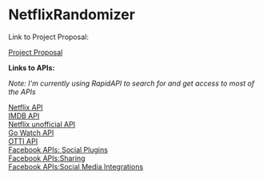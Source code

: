 # NetflixRandomizer

Link to Project Proposal:

[Project Proposal](https://docs.google.com/document/d/1wHd4jy7HrYBw1zu-e6qUlC6R9Tqd2w4a/edit)

**Links to APIs:**

*Note: I'm currently using RapidAPI to search for and get access to most of the APIs*

[Netflix API](https://unogs.com/)<br>
[IMDB API](https://rapidapi.com/amrelrafie/api/movies-tvshows-data-imdb/details)<br>
[Netflix unofficial API](https://rapidapi.com/rasiqueira/api/netflix-unofficial)<br>
[Go Watch API](https://www.gowatch.io/us/about-us)<br>
[OTTI API](https://rapidapi.com/gox-ai-gox-ai-default/api/ott-details/details)<br>
[Facebook APIs: Social Plugins](https://developers.facebook.com/products/social-plugins/)<br>
[Facebook APIs:Sharing](https://developers.facebook.com/products/sharing-to-stories/)<br>
[Facebook APIs:Social Media Integrations](https://developers.facebook.com/products/#filter-id=social-integrations)
